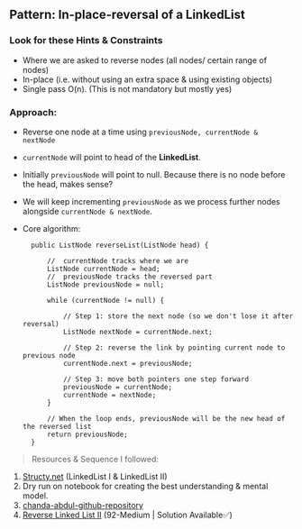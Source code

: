 ## Pattern: In-place-reversal of a LinkedList

### **Look for these Hints & Constraints**

- Where we are asked to reverse nodes (all nodes/ certain range of nodes) 
- In-place (i.e. without using an extra space & using existing objects)
- Single pass O(n). (This is not mandatory but mostly yes)

### Approach:

- Reverse one node at a time using `previousNode, currentNode & nextNode`


- `currentNode` will point to head of the **LinkedList**.


- Initially `previousNode` will point to null. Because there is no node before the head, makes sense?


- We will keep incrementing `previousNode` as we process further nodes alongside `currentNode & nextNode`.


- Core algorithm:
  ````
    public ListNode reverseList(ListNode head) {

        //  currentNode tracks where we are
        ListNode currentNode = head;
        //  previousNode tracks the reversed part
        ListNode previousNode = null;

        while (currentNode != null) {

            // Step 1: store the next node (so we don't lose it after reversal)
            ListNode nextNode = currentNode.next;

            // Step 2: reverse the link by pointing current node to previous node
            currentNode.next = previousNode;

            // Step 3: move both pointers one step forward
            previousNode = currentNode;
            currentNode = nextNode;
        }

        // When the loop ends, previousNode will be the new head of the reversed list
        return previousNode;
    }

  ````

> Resources & Sequence I followed:

1. [Structy.net](https://structy.net/problem-index) (LinkedList I & LinkedList II)
2. Dry run on notebook for creating the best understanding & mental model.
3. [chanda-abdul-github-repository](https://github.com/Chanda-Abdul/Several-Coding-Patterns-for-Solving-Data-Structures-and-Algorithms-Problems-during-Interviews/blob/main/%E2%9C%85%20%20Pattern%2004%20:%20Merge%20Intervals.md)
4. [Reverse Linked List II](https://leetcode.com/problems/reverse-linked-list-ii/description/) (92-Medium | Solution Available✅)

